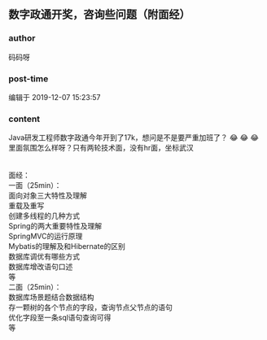 ## 数字政通开奖，咨询些问题（附面经）
### author 
码码呀
### post-time 

编辑于  2019-12-07 15:23:57
### content 
<div class="post-topic-des nc-post-content">
 <div>
  Java研发工程师数字政通今年开到了17k，想问是不是要严重加班了？
  <span>
   😂
  </span>
  <span>
   😂
  </span>
  <span>
   😂
  </span>
  里面氛围怎么样呀？只有两轮技术面，没有hr面，坐标武汉
 </div>
 <div>
  <br/>
 </div>
 <div>
  <br/>
 </div>
 <div>
  面经：
 </div>
 <div>
  一面（25min）：
 </div>
 <div>
  面向对象三大特性及理解
 </div>
 <div>
  重载及重写
 </div>
 <div>
  创建多线程的几种方式
 </div>
 <div>
  Spring的两大重要特性及理解
 </div>
 <div>
  SpringMVC的运行原理
 </div>
 <div>
  Mybatis的理解及和Hibernate的区别
 </div>
 <div>
  数据库调优有哪些方式
 </div>
 <div>
  数据库增改语句口述
 </div>
 <div>
  等
 </div>
 <div>
  二面（25min）：
 </div>
 <div>
  数据库场景题结合数据结构
 </div>
 <div>
  存一颗树的各个节点的字段，查询节点父节点的语句
 </div>
 <div>
  优化字段至一条sql语句查询可得
 </div>
 <div>
  等
 </div>
</div>
